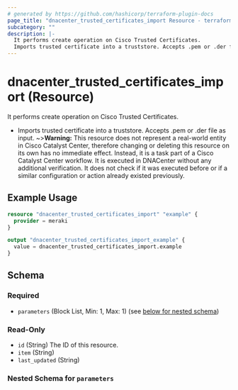 ```yaml
---
# generated by https://github.com/hashicorp/terraform-plugin-docs
page_title: "dnacenter_trusted_certificates_import Resource - terraform-provider-dnacenter"
subcategory: ""
description: |-
  It performs create operation on Cisco Trusted Certificates.
  Imports trusted certificate into a truststore. Accepts .pem or .der file as input.
---
```


# dnacenter_trusted_certificates_import (Resource)

It performs create operation on Cisco Trusted Certificates.

- Imports trusted certificate into a truststore. Accepts .pem or .der file as input.
~>**Warning:**
This resource does not represent a real-world entity in Cisco Catalyst Center, therefore changing or deleting this resource on its own has no immediate effect.
Instead, it is a task part of a Cisco Catalyst Center workflow. It is executed in DNACenter without any additional verification. It does not check if it was executed before or if a similar configuration or action already existed previously.

## Example Usage

```terraform
resource "dnacenter_trusted_certificates_import" "example" {
  provider = meraki
}

output "dnacenter_trusted_certificates_import_example" {
  value = dnacenter_trusted_certificates_import.example
}
```

<!-- schema generated by tfplugindocs -->
## Schema

### Required

- `parameters` (Block List, Min: 1, Max: 1) (see [below for nested schema](#nestedblock--parameters))

### Read-Only

- `id` (String) The ID of this resource.
- `item` (String)
- `last_updated` (String)

<a id="nestedblock--parameters"></a>
### Nested Schema for `parameters`
